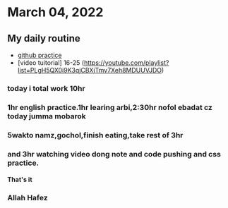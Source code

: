 # March 04, 2022
## My daily routine
* [github practice](https://github.com/pallabituj/css)
* [video tuitorial] 16-25 (https://youtube.com/playlist?list=PLgH5QX0i9K3qjCBXjTmv7Xeh8MDUUVJDO)
### today i total work 10hr
### 1hr english practice.1hr learing arbi,2:30hr nofol ebadat cz today jumma mobarok
### 5wakto namz,gochol,finish eating,take rest of 3hr
### and 3hr watching video dong note and code pushing and css practice.
#### That's it
### Allah Hafez
